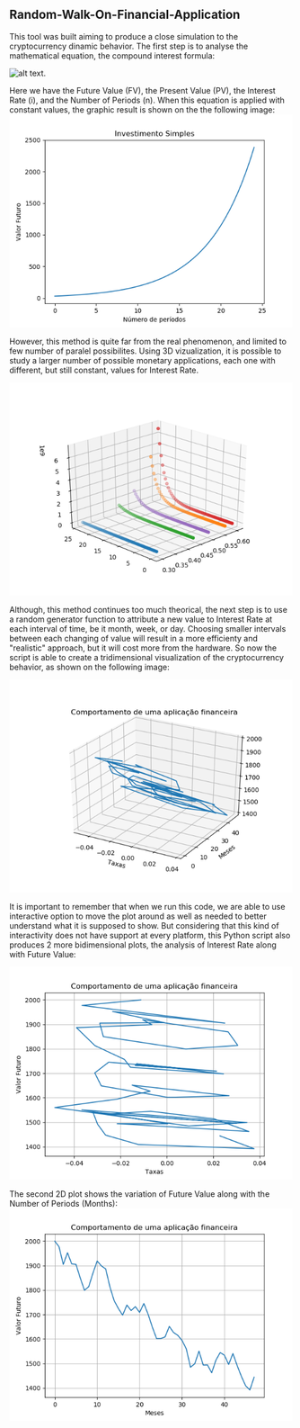 ## Random-Walk-On-Financial-Application
This tool was built aiming to produce a close simulation to the cryptocurrency dinamic behavior.
The first step is to analyse the mathematical equation, the compound interest formula:

![alt text](http://www.sciweavers.org/tex2img.php?eq=FV%20%3D%20PV%20%20\times%20%20%20\big(1\big%20%2B%20i\big)^{\eta}%20&bc=White&fc=Black&im=png&fs=12&ff=mathdesign&edit=0).

Here we have the Future Value (FV), the Present Value (PV), the Interest Rate (i), and the Number of Periods (n).
When this equation is applied with constant values, the graphic result is shown on the the following image:
![alt text](https://github.com/Heictor/Random-Walk-On-Financial-Application/blob/master/SimpleApplication_1.png)

However, this method is quite far from the real phenomenon, and limited to few number of paralel possibilites.
Using 3D vizualization, it is possible to study a larger number of possible monetary applications, each one with different, but still constant, values for Interest Rate.

![alt text](https://github.com/Heictor/Random-Walk-On-Financial-Application/blob/master/Figure_1.png)

Although, this method continues too much theorical, the next step is to use a random generator function to attribute a new value to Interest Rate at each interval of time, be it month, week, or day. Choosing smaller intervals between each changing of value will result in a more efficienty and "realistic" approach, but it will cost more from the hardware.
So now the script is able to create a tridimensional visualization of the cryptocurrency behavior, as shown on the following image:

![alt text](https://github.com/Heictor/Random-Walk-On-Financial-Application/blob/master/3D_i_n_FV.png)

It is important to remember that when we run this code, we are able to use interactive option to move the plot around as well as needed to better understand what it is supposed to show. But considering that this kind of interactivity does not have support at every platform, this Python script also produces 2 more bidimensional plots, the analysis of Interest Rate along with Future Value:

![alt text](https://github.com/Heictor/Random-Walk-On-Financial-Application/blob/master/i_FV.png)

The second 2D plot shows the variation of Future Value along with the Number of Periods (Months):
![alt text](https://github.com/Heictor/Random-Walk-On-Financial-Application/blob/master/n_FV.png)
